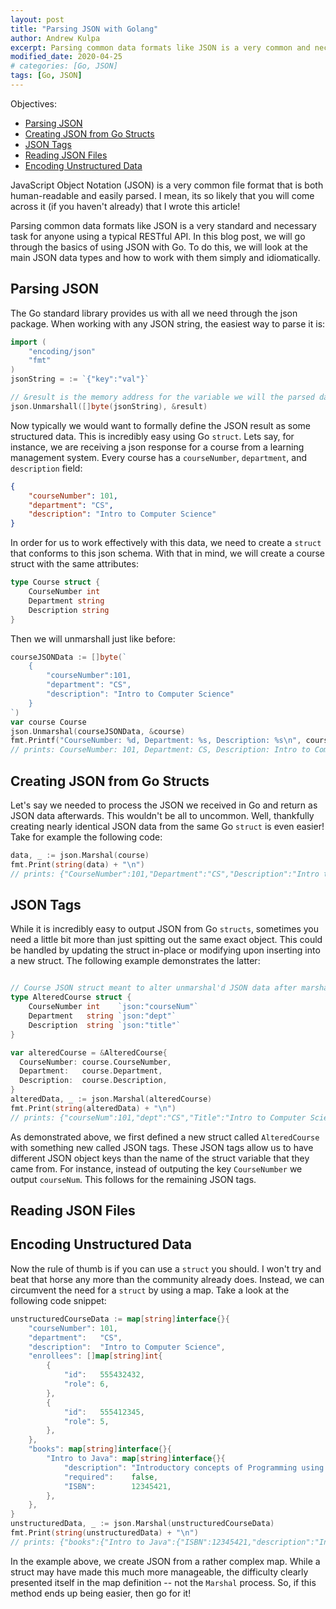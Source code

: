 ```yaml
---
layout: post
title: "Parsing JSON with Golang"
author: Andrew Kulpa
excerpt: Parsing common data formats like JSON is a very common and necessary task for anyone using a typical RESTful API. In this blog post, we will go through the basics of using JSON with Go.
modified_date: 2020-04-25
# categories: [Go, JSON]
tags: [Go, JSON]
---
```


Objectives:
  * [Parsing JSON](#parsing-json)
  * [Creating JSON from Go Structs](#creating-json-from-go-structs)
  * [JSON Tags](#json-tags)
  * [Reading JSON Files](#reading-json-files)
  * [Encoding Unstructured Data](#encoding-unstructured-data)

JavaScript Object Notation (JSON) is a very common file format that is both human-readable and easily parsed. I mean, its so likely that you will come across it (if you haven't already) that I wrote this article!

Parsing common data formats like JSON is a very standard and necessary task for anyone using a typical RESTful API. In this blog post, we will go through the basics of using JSON with Go. To do this, we will look at the main JSON data types and how to work with them simply and idiomatically.


## Parsing JSON

The Go standard library provides us with all we need through the json package. When working with any JSON string, the easiest way to parse it is:

```go
import (
	"encoding/json"
	"fmt"
)
jsonString = := `{"key":"val"}`

// &result is the memory address for the variable we will the parsed data
json.Unmarshall([]byte(jsonString), &result)
```

Now typically we would want to formally define the JSON result as some structured data. This is incredibly easy using Go `struct`. Lets say, for instance, we are receiving a json response for a course from a learning management system. Every course has a `courseNumber`, `department`, and `description` field:

```json
{
    "courseNumber": 101,
    "department": "CS",
    "description": "Intro to Computer Science"
}
```

In order for us to work effectively with this data, we need to create a `struct` that conforms to this json schema. With that in mind, we will create a course struct with the same attributes:
```go
type Course struct {
    CourseNumber int
    Department string
    Description string
}
```

Then we will unmarshall just like before:
```go
courseJSONData := []byte(`
    {
        "courseNumber":101,
        "department": "CS",
        "description": "Intro to Computer Science"
    }
`)
var course Course
json.Unmarshal(courseJSONData, &course)
fmt.Printf("CourseNumber: %d, Department: %s, Description: %s\n", course.CourseNumber, course.Department, course.Description)
// prints: CourseNumber: 101, Department: CS, Description: Intro to Computer Science
```

## Creating JSON from Go Structs

Let's say we needed to process the JSON we received in Go and return as JSON data afterwards. This wouldn't be all to uncommon. Well, thankfully creating nearly identical JSON data from the same Go `struct` is even easier! Take for example the following code:

```go
data, _ := json.Marshal(course)
fmt.Print(string(data) + "\n")
// prints: {"CourseNumber":101,"Department":"CS","Description":"Intro to Computer Science"}
```

## JSON Tags
While it is incredibly easy to output JSON from Go `structs`, sometimes you need a little bit more than just spitting out the same exact object. This could be handled by updating the struct in-place or modifying upon inserting into a new struct. The following example demonstrates the latter:
```go

// Course JSON struct meant to alter unmarshal'd JSON data after marshal'ing again
type AlteredCourse struct {
	CourseNumber int    `json:"courseNum"`
	Department   string `json:"dept"`
	Description  string `json:"title"`
}

var alteredCourse = &AlteredCourse{
  CourseNumber: course.CourseNumber,
  Department:   course.Department,
  Description:  course.Description,
}
alteredData, _ := json.Marshal(alteredCourse)
fmt.Print(string(alteredData) + "\n")
// prints: {"courseNum":101,"dept":"CS","Title":"Intro to Computer Science"}
```
As demonstrated above, we first defined a new struct called `AlteredCourse` with something new called JSON tags. These JSON tags allow us to have different JSON object keys than the name of the struct variable that they came from. For instance, instead of outputing the key `CourseNumber` we output `courseNum`. This follows for the remaining JSON tags.


## Reading JSON Files 

## Encoding Unstructured Data

Now the rule of thumb is if you can use a `struct` you should. I won't try and beat that horse any more than the community already does. Instead, we can circumvent the need for a `struct` by using a map. Take a look at the following code snippet:

```go
unstructuredCourseData := map[string]interface{}{
	"courseNumber": 101,
	"department":   "CS",
	"description":  "Intro to Computer Science",
	"enrollees": []map[string]int{
		{
			"id":   555432432,
			"role": 6,
		},
		{
			"id":   555412345,
			"role": 5,
		},
	},
	"books": map[string]interface{}{
		"Intro to Java": map[string]interface{}{
			"description": "Introductory concepts of Programming using Java",
			"required":    false,
			"ISBN":        12345421,
		},
	},
}
unstructuredData, _ := json.Marshal(unstructuredCourseData)
fmt.Print(string(unstructuredData) + "\n")
// prints: {"books":{"Intro to Java":{"ISBN":12345421,"description":"Introductory concepts of Programming using Java","required":false}},"courseNumber":101,"department":"CS","description":"Intro to Computer Science","enrollees":[{"id":555432432,"role":6},{"id":555412345,"role":5}]}
```

In the example above, we create JSON from a rather complex map. While a struct may have made this much more manageable, the difficulty clearly presented itself in the map definition -- not the `Marshal` process. So, if this method ends up being easier, then go for it!


